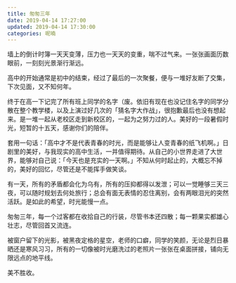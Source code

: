 ```yaml
---
title: 匆匆三年
date: 2019-04-14 17:27:00
updated: 2019-04-14 17:30:00
categories: 呢喃
---
```


墙上的倒计时簿一天天变薄，压力也一天天的变重，喘不过气来。一张张画面历数眼前，一刻刻光景渐行渐远。<!--more-->

高中的开始通常是初中的结束，经过了最后的一次聚餐，便与一堆好友断了交集，下次见面，又不知何年。

终于在高一下记完了所有班上同学的名字（废。依旧有现在也没记住名字的同学分散在整个教学楼，以及上演过好几次的「猜名字大作战」，很抱歉最后也没有想起来。是一堆一起从老校区走到新校区的，一起为之努力过的人。美好的一段暑假时光，短暂的十五天，感谢你们的陪伴。

套用一句话：「高中才不是代表青春的时光，而是能够让人变青春的纸飞机啊。」日剧里的美好，与我现实的高中生活，一并值得期待。从自己的小世界走进了大世界，能够对自己说：「今天也是充实的一天啊。」不知从何时起止的，大概忘不掉的，美好的回忆，尽管还是不能挥手做笑谈。

有一天，所有的矛盾都会化为乌有，所有的压抑都得以发泄；可以一觉睡够三天三夜，可以随时规划去何处旅行；总会有面无表情的忍住离别，会有两眼泪光的突然活跃。是如此的希望，时光能慢一点。

匆匆三年，每一个过客都在收拾自己的行装，尽管书本还四散；每一颗果实都雄心壮志，尽管回首又流连。

被窗户留下的光影，被黑夜定格的星空，老师的口癖，同学的笑颜，无论是烈日暴晒还是寒风习习，所有的一切像被时光磨洗过的老照片一张张在桌面拼接，铺向无限远点的地平线。

美不胜收。